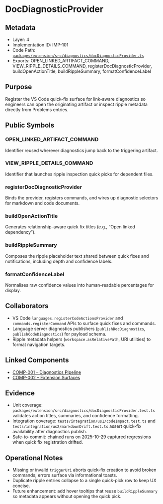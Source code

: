 # DocDiagnosticProvider

## Metadata
- Layer: 4
- Implementation ID: IMP-101
- Code Path: [`packages/extension/src/diagnostics/docDiagnosticProvider.ts`](../../../packages/extension/src/diagnostics/docDiagnosticProvider.ts)
- Exports: OPEN_LINKED_ARTIFACT_COMMAND, VIEW_RIPPLE_DETAILS_COMMAND, registerDocDiagnosticProvider, buildOpenActionTitle, buildRippleSummary, formatConfidenceLabel

## Purpose
Register the VS Code quick-fix surface for link-aware diagnostics so engineers can open the originating artifact or inspect ripple metadata directly from Problems entries.

## Public Symbols

### OPEN_LINKED_ARTIFACT_COMMAND
Identifier reused wherever diagnostics jump back to the triggering artifact.

### VIEW_RIPPLE_DETAILS_COMMAND
Identifier that launches ripple inspection quick picks for dependent files.

### registerDocDiagnosticProvider
Binds the provider, registers commands, and wires up diagnostic selectors for markdown and code documents.

### buildOpenActionTitle
Generates relationship-aware quick fix titles (e.g., “Open linked dependency”).

### buildRippleSummary
Composes the ripple placeholder text shared between quick fixes and notifications, including depth and confidence labels.

### formatConfidenceLabel
Normalises raw confidence values into human-readable percentages for display.

## Collaborators
- VS Code `languages.registerCodeActionsProvider` and `commands.registerCommand` APIs to surface quick fixes and commands.
- Language server diagnostics publishers (`publishDocDiagnostics`, `publishCodeDiagnostics`) for payload schema.
- Ripple metadata helpers (`workspace.asRelativePath`, URI utilities) to format navigation targets.

## Linked Components
- [COMP-001 – Diagnostics Pipeline](../../layer-3/diagnostics-pipeline.mdmd.md)
- [COMP-002 – Extension Surfaces](../../layer-3/extension-surfaces.mdmd.md)

## Evidence
- Unit coverage: `packages/extension/src/diagnostics/docDiagnosticProvider.test.ts` validates action titles, summaries, and confidence formatting.
- Integration coverage: `tests/integration/us1/codeImpact.test.ts` and `tests/integration/us2/markdownDrift.test.ts` assert quick-fix availability after diagnostics publish.
- Safe-to-commit: chained runs on 2025-10-29 captured regressions when quick fix registration drifted.

## Operational Notes
- Missing or invalid `triggerUri` aborts quick-fix creation to avoid broken commands; errors surface via informational toasts.
- Duplicate ripple entries collapse to a single quick-pick row to keep UX concise.
- Future enhancement: add hover tooltips that reuse `buildRippleSummary` so metadata appears without opening the quick pick.
